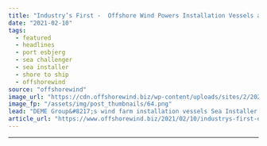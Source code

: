 ```yaml
---
title: "Industry’s First -  Offshore Wind Powers Installation Vessels at Port Esbjerg"
date: "2021-02-10"
tags: 
  - featured
  - headlines
  - port esbjerg
  - sea challenger
  - sea installer
  - shore to ship
  - offshorewind
source: "offshorewind"
image_url: "https://cdn.offshorewind.biz/wp-content/uploads/sites/2/2021/02/10092003/Offshore-Wind-Powers-Installation-Jack-Ups-at-Port-Esbjerg.png"
image_fp: "/assets/img/post_thumbnails/64.png"
lead: "DEME Group&#8217;s wind farm installation vessels Sea Installer and Sea Challenger have connected to"
article_url: "https://www.offshorewind.biz/2021/02/10/industrys-first-offshore-wind-powers-installation-vessels-at-port-esbjerg/"
---
```


---
